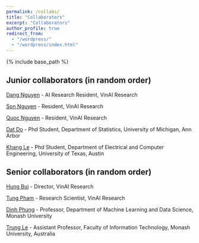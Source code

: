 ```yaml
---
permalink: /collabs/
title: "Collaborators"
excerpt: "Collaborators"
author_profile: true
redirect_from: 
  - "/wordpress/"
  - "/wordpress/index.html"
---
```


{% include base_path %}

## Junior collaborators (in random order)
[Dang Nguyen](https://lntk.github.io/) - AI Research Resident, VinAI Research

[Son Nguyen](https://lntk.github.io/) - Resident, VinAI Research

[Quoc Nguyen](https://www.linkedin.com/in/dinh-quoc-nguyen-7ab95a146/) - Resident, VinAI Research

[Dat Do](https://lsa.umich.edu/stats/people/phd-students/dodat.html) - Phd Student, Department of Statistics, University of Michigan, Ann Arbor

[Khang Le](https://www.linkedin.com/in/khang-le-401ba317a/) - Phd Student, Department of Electrical and Computer Engineering, University of Texas, Austin

## Senior collaborators (in random order)

[Hung Bui](https://sites.google.com/site/buihhung/) - Director, VinAI Research

[Tung Pham](https://scholar.google.com.au/citations?user=KcUuEKsAAAAJ&hl=en) - Research Scientist, VinAI Research

[Dinh Phung](https://research.monash.edu/en/persons/dinh-phung) - Professor, Department of Machine Learning and Data Science, Monash University

[Trung Le](https://scholar.google.ca/citations?user=gysdMxwAAAAJ&hl=en) - Assistant Professor, Faculty of Information Technology, Monash University, Australia
